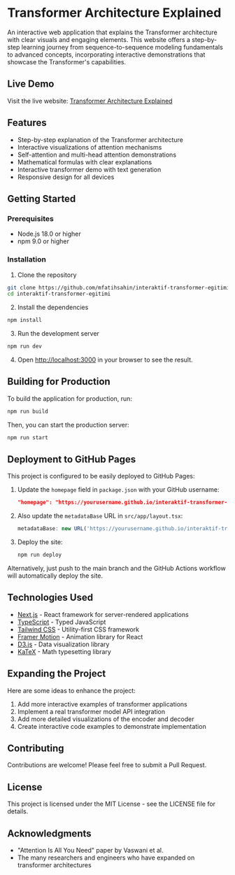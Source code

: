 # Transformer Architecture Explained

An interactive web application that explains the Transformer architecture with clear visuals and engaging elements. This website offers a step-by-step learning journey from sequence-to-sequence modeling fundamentals to advanced concepts, incorporating interactive demonstrations that showcase the Transformer's capabilities.

## Live Demo

Visit the live website: [Transformer Architecture Explained](https://mfatihsahin.github.io/interaktif-transformer-egitimi/)

## Features

- Step-by-step explanation of the Transformer architecture
- Interactive visualizations of attention mechanisms
- Self-attention and multi-head attention demonstrations
- Mathematical formulas with clear explanations
- Interactive transformer demo with text generation
- Responsive design for all devices

## Getting Started

### Prerequisites

- Node.js 18.0 or higher
- npm 9.0 or higher

### Installation

1. Clone the repository
```bash
git clone https://github.com/mfatihsahin/interaktif-transformer-egitimi.git
cd interaktif-transformer-egitimi
```

2. Install the dependencies
```bash
npm install
```

3. Run the development server
```bash
npm run dev
```

4. Open [http://localhost:3000](http://localhost:3000) in your browser to see the result.

## Building for Production

To build the application for production, run:

```bash
npm run build
```

Then, you can start the production server:

```bash
npm run start
```

## Deployment to GitHub Pages

This project is configured to be easily deployed to GitHub Pages:

1. Update the `homepage` field in `package.json` with your GitHub username:
   ```json
   "homepage": "https://yourusername.github.io/interaktif-transformer-egitimi"
   ```

2. Also update the `metadataBase` URL in `src/app/layout.tsx`:
   ```typescript
   metadataBase: new URL('https://yourusername.github.io/interaktif-transformer-egitimi')
   ```

3. Deploy the site:
   ```bash
   npm run deploy
   ```

Alternatively, just push to the main branch and the GitHub Actions workflow will automatically deploy the site.

## Technologies Used

- [Next.js](https://nextjs.org/) - React framework for server-rendered applications
- [TypeScript](https://www.typescriptlang.org/) - Typed JavaScript
- [Tailwind CSS](https://tailwindcss.com/) - Utility-first CSS framework
- [Framer Motion](https://www.framer.com/motion/) - Animation library for React
- [D3.js](https://d3js.org/) - Data visualization library
- [KaTeX](https://katex.org/) - Math typesetting library

## Expanding the Project

Here are some ideas to enhance the project:

1. Add more interactive examples of transformer applications
2. Implement a real transformer model API integration
3. Add more detailed visualizations of the encoder and decoder
4. Create interactive code examples to demonstrate implementation

## Contributing

Contributions are welcome! Please feel free to submit a Pull Request.

## License

This project is licensed under the MIT License - see the LICENSE file for details.

## Acknowledgments

- "Attention Is All You Need" paper by Vaswani et al.
- The many researchers and engineers who have expanded on transformer architectures
